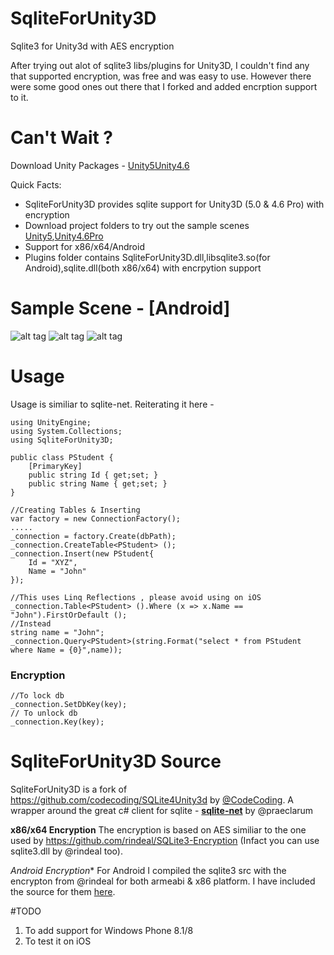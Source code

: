 # SqliteForUnity3D
Sqlite3 for Unity3d with AES encryption

After trying out alot of sqlite3 libs/plugins for Unity3D, I couldn't find any that supported encryption, was free and was easy to use. However there were some good ones out there that I forked and added encrption support to it.

# Can't Wait ?
Download Unity Packages - [Unity5]()[Unity4.6]()

Quick Facts: 
- SqliteForUnity3D provides sqlite support for Unity3D (5.0 & 4.6 Pro) with encryption
- Download project folders to try out the sample scenes [Unity5](https://github.com/shreks7/SqliteForUnity3D/tree/master/SqliteForUnity3D-Unity5Project),[Unity4.6Pro](https://github.com/shreks7/SqliteForUnity3D/tree/master/SqliteForUnity3D_4_6_Pro)
- Support for x86/x64/Android
- Plugins folder contains SqliteForUnity3D.dll,libsqlite3.so(for Android),sqlite.dll(both x86/x64) with encrpytion support


# Sample Scene - [Android]
![alt tag](https://root2games.appspot.com/file/git/sqliteA.png)
![alt tag](https://root2games.appspot.com/file/git/sqliteB.png)
![alt tag](https://root2games.appspot.com/file/git/sqliteC.png)

# Usage
Usage is similiar to sqlite-net. Reiterating it here -
```
using UnityEngine;
using System.Collections;
using SqliteForUnity3D;

public class PStudent {
	[PrimaryKey]
	public string Id { get;set; }
	public string Name { get;set; }
}

//Creating Tables & Inserting
var factory = new ConnectionFactory();
.....
_connection = factory.Create(dbPath);
_connection.CreateTable<PStudent> ();
_connection.Insert(new PStudent{
    Id = "XYZ",
    Name = "John"
});

//This uses Linq Reflections , please avoid using on iOS
_connection.Table<PStudent> ().Where (x => x.Name == "John").FirstOrDefault ();
//Instead
string name = "John";
_connection.Query<PStudent>(string.Format("select * from PStudent where Name = {0}",name));
```

### Encryption
```
//To lock db
_connection.SetDbKey(key);
// To unlock db
_connection.Key(key);
```

# SqliteForUnity3D Source
SqliteForUnity3D is a fork of https://github.com/codecoding/SQLite4Unity3d by [@CodeCoding](https://github.com/codecoding). A wrapper around the great c# client for sqlite - **[sqlite-net](https://github.com/praeclarum/sqlite-net)** by @praeclarum

**x86/x64 Encryption**
The encryption is based on AES similiar to the one used by https://github.com/rindeal/SQLite3-Encryption (Infact you can use sqlite3.dll by @rindeal too).

*Android Encryption**
For Android I compiled the sqlite3 src with the encrypton from @rindeal for both armeabi & x86 platform. I have included the source for them [here]().

#TODO
1. To add support for Windows Phone 8.1/8
2. To test it on iOS


